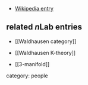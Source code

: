

* [Wikipedia entry](http://en.wikipedia.org/wiki/Friedhelm_Waldhausen)

## related $n$Lab entries

* [[Waldhausen category]]

* [[Waldhausen K-theory]]

* [[3-manifold]]

category: people
